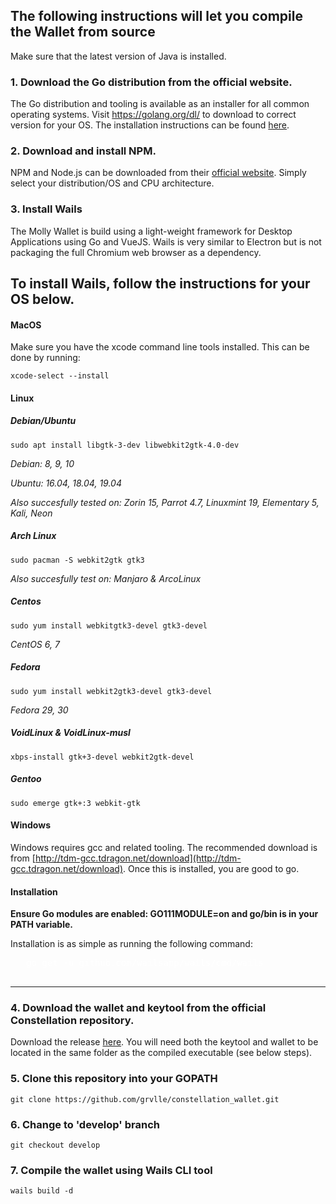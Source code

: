 ## The following instructions will let you compile the Wallet from source

Make sure that the latest version of Java is installed. 

### 1. Download the Go distribution from the official website.

   The Go distribution and tooling is available as an installer for all common operating systems.
   Visit <https://golang.org/dl/> to download to correct version for your OS. The installation instructions can be found [here](https://golang.org/doc/install).

### 2. Download and install NPM.

   NPM and Node.js can be downloaded from their [official website](https://nodejs.org/en/download/). Simply select your distribution/OS and CPU architecture. 

### 3. Install Wails
  
   The Molly Wallet is build using a light-weight framework for Desktop Applications using Go and VueJS. Wails is very similar to Electron but is not packaging the full Chromium web browser as a dependency.

   To install Wails, follow the instructions for your OS below.
---
   #### MacOS

   Make sure you have the xcode command line tools installed. This can be done by running:

   `xcode-select --install`

   #### Linux

   ##### Debian/Ubuntu

   `sudo apt install libgtk-3-dev libwebkit2gtk-4.0-dev`

   _Debian: 8, 9, 10_

   _Ubuntu: 16.04, 18.04, 19.04_

   _Also succesfully tested on: Zorin 15, Parrot 4.7, Linuxmint 19, Elementary 5, Kali, Neon_

   ##### Arch Linux

   `sudo pacman -S webkit2gtk gtk3`

   _Also succesfully test on: Manjaro & ArcoLinux_

   ##### Centos

   `sudo yum install webkitgtk3-devel gtk3-devel`

   _CentOS 6, 7_

   ##### Fedora

   `sudo yum install webkit2gtk3-devel gtk3-devel`

   _Fedora 29, 30_
 
   ##### VoidLinux & VoidLinux-musl

   `xbps-install gtk+3-devel webkit2gtk-devel`

   ##### Gentoo

   `sudo emerge gtk+:3 webkit-gtk`

   #### Windows

   Windows requires gcc and related tooling. The recommended download is from [http://tdm-gcc.tdragon.net/download](http://tdm-gcc.tdragon.net/download). Once this is installed, you are good to go.

   #### Installation

   **Ensure Go modules are enabled: GO111MODULE=on and go/bin is in your PATH variable.**

   Installation is as simple as running the following command:

   <pre style='color:white'>
   go get -u github.com/wailsapp/wails/cmd/wails
   </pre>
---

### 4. Download the wallet and keytool from the official Constellation repository.

   Download the release [here](https://github.com/Constellation-Labs/constellation/releases/tag/Wallet-Client). You will need both the keytool and wallet to be located in the same folder as the compiled executable (see below steps).

### 5. Clone this repository into your GOPATH

   `git clone https://github.com/grvlle/constellation_wallet.git`

### 6. Change to 'develop' branch

   `git checkout develop`

### 7. Compile the wallet using Wails CLI tool

   `wails build -d`
